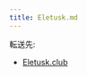 ```yaml
---
title: Eletusk.md
---
```

<div>

転送先:

-   [Eletusk.club](/Eletusk.club "Eletusk.club")

</div>

<div>

</div>
